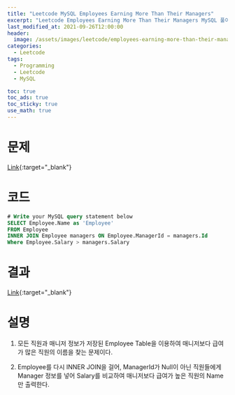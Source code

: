 ```yaml
---
title: "Leetcode MySQL Employees Earning More Than Their Managers"
excerpt: "Leetcode Employees Earning More Than Their Managers MySQL 풀이"
last_modified_at: 2021-09-26T12:00:00
header:
  image: /assets/images/leetcode/employees-earning-more-than-their-managers.png
categories:
  - Leetcode
tags:
  - Programming
  - Leetcode
  - MySQL

toc: true
toc_ads: true
toc_sticky: true
use_math: true
---
```

# 문제
[Link](https://leetcode.com/problems/employees-earning-more-than-their-managers/){:target="_blank"}

# 코드
```sql
# Write your MySQL query statement below
SELECT Employee.Name as 'Employee'
FROM Employee
INNER JOIN Employee managers ON Employee.ManagerId = managers.Id
Where Employee.Salary > managers.Salary
```

# 결과
[Link](https://leetcode.com/submissions/detail/561027012/){:target="_blank"}

# 설명
1. 모든 직원과 매니저 정보가 저장된 Employee Table을 이용하여 매니저보다 급여가 많은 직원의 이름을 찾는 문제이다.

2. Employee를 다시 INNER JOIN을 걸어, ManagerId가 Null이 아닌 직원들에게 Manager 정보를 넣어 Salary를 비교하여 매니저보다 급여가 높은 직원의 Name만 출력한다.